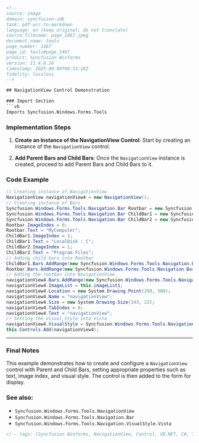 ```html
<!-- 
source: image
domain: syncfusion-sdk
task: pdf-ocr-to-markdown
language: en (keep original; do not translate)
source_filename: page_1467.jpeg
document_name: tools
page_number: 1467
page_id: tools#page_1467
product: Syncfusion Winforms
version: 11.4.0.26
timestamp: 2025-08-09T08:53:18Z
fidelity: lossless
-->

## NavigationView Control Demonstration

### Import Section
```vb
Imports Syncfusion.Windows.Forms.Tools
```

### Implementation Steps

1. **Create an Instance of the NavigationView Control**: Start by creating an instance of the `NavigationView` control.

2. **Add Parent Bars and Child Bars**: Once the `NavigationView` instance is created, proceed to add Parent Bars and Child Bars to it.

### Code Example

```csharp
// Creating instance of NavigationView
NavigationView navigationView4 = new NavigationView();
// Creating instance of Bars
Syncfusion.Windows.Forms.Tools.Navigation.Bar Rootbar = new Syncfusion.Windows.Forms.Tools.Navigation.Bar();
Syncfusion.Windows.Forms.Tools.Navigation.Bar ChildBar1 = new Syncfusion.Windows.Forms.Tools.Navigation.Bar();
Syncfusion.Windows.Forms.Tools.Navigation.Bar ChildBar2 = new Syncfusion.Windows.Forms.Tools.Navigation.Bar();
Rootbar.ImageIndex = 0;
Rootbar.Text = "MyComputer";
ChildBar1.ImageIndex = 1;
ChildBar1.Text = "LocalDisk : C";
ChildBar2.ImageIndex = 1;
ChildBar2.Text = "Program Files";
// Adding child bars into Rootbar
ChildBar1.Bars.AddRange(new Syncfusion.Windows.Forms.Tools.Navigation.Bar[] { ChildBar2 });
Rootbar.Bars.AddRange(new Syncfusion.Windows.Forms.Tools.Navigation.Bar[] { ChildBar1 });
// Adding the rootbar into NavigationView
navigationView4.Bars.AddRange(new Syncfusion.Windows.Forms.Tools.Navigation.Bar[] { Rootbar });
navigationView4.ImageList = this.imageList1;
navigationView4.Location = new System.Drawing.Point(250, 300);
navigationView4.Name = "navigationView";
navigationView4.Size = new System.Drawing.Size(343, 21);
navigationView4.TabIndex = 0;
navigationView4.Text = "navigationView";
// Setting the Visual Style into Vista
navigationView4.VisualStyle = Syncfusion.Windows.Forms.Tools.Navigation.VisualStyle.Vista;
this.Controls.Add(navigationView4);
```

---

### Final Notes
This example demonstrates how to create and configure a `NavigationView` control with Parent and Child Bars, setting appropriate properties such as text, image index, and visual style. The control is then added to the form for display.

### See also:
- `Syncfusion.Windows.Forms.Tools.NavigationView`
- `Syncfusion.Windows.Forms.Tools.Navigation.Bar`
- `Syncfusion.Windows.Forms.Tools.Navigation.VisualStyle.Vista`
```html
<!-- tags: [Syncfusion Winforms, NavigationView, Control, VB.NET, C#, Tools, Navigation, Visual Style, Version:11.4.0.26] keywords: [navigation, bar, root, child, visual style, vista, addRange, location, name, text] -->
```